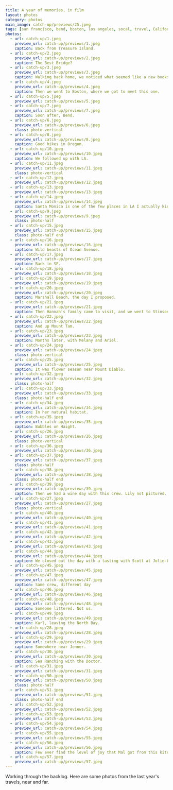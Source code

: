 ```yaml
---
title: A year of memories, in film
layout: photos
category: photos
main_image: catch-up/previews/25.jpeg
tags: [san francisco, bend, boston, los angeles, socal, travel, California, nature, street, travel, family]
photos:
  - url: catch-up/1.jpeg
    preview_url: catch-up/previews/1.jpeg
    caption: Back from Treasure Island.
  - url: catch-up/2.jpeg
    preview_url: catch-up/previews/2.jpeg
    caption: The Best Bridge?
  - url: catch-up/3.jpeg
    preview_url: catch-up/previews/3.jpeg
    caption: Walking back home, we noticed what seemed like a new bookshop on Mission Street. Turns out they had a concert that evening, and we were lucky to see it.
  - url: catch-up/4.jpeg
    preview_url: catch-up/previews/4.jpeg
    caption: Then we went to Boston, where we got to meet this one.
  - url: catch-up/5.jpeg
    preview_url: catch-up/previews/5.jpeg    
  - url: catch-up/7.jpeg
    preview_url: catch-up/previews/7.jpeg
    caption: Soon after, Bend.
  - url: catch-up/6.jpeg
    preview_url: catch-up/previews/6.jpeg
    class: photo-vertical
  - url: catch-up/8.jpeg
    preview_url: catch-up/previews/8.jpeg
    caption: Good hikes in Oregon.
  - url: catch-up/10.jpeg
    preview_url: catch-up/previews/10.jpeg
    caption: We followed up with LA.
  - url: catch-up/11.jpeg
    preview_url: catch-up/previews/11.jpeg
    class: photo-vertical
  - url: catch-up/12.jpeg
    preview_url: catch-up/previews/12.jpeg
  - url: catch-up/13.jpeg
    preview_url: catch-up/previews/13.jpeg
  - url: catch-up/14.jpeg
    preview_url: catch-up/previews/14.jpeg
    caption: Santa Monica is one of the few places in LA I actually kinda like.
  - url: catch-up/9.jpeg
    preview_url: catch-up/previews/9.jpeg
    class: photo-half
  - url: catch-up/15.jpeg
    preview_url: catch-up/previews/15.jpeg
    class: photo-half end
  - url: catch-up/16.jpeg
    preview_url: catch-up/previews/16.jpeg
    caption: Wild beasts of Ocean Avenue.
  - url: catch-up/17.jpeg
    preview_url: catch-up/previews/17.jpeg
    caption: Back in SF.
  - url: catch-up/18.jpeg
    preview_url: catch-up/previews/18.jpeg
  - url: catch-up/19.jpeg
    preview_url: catch-up/previews/19.jpeg
  - url: catch-up/20.jpeg
    preview_url: catch-up/previews/20.jpeg
    caption: Marshall Beach, the day I proposed.
  - url: catch-up/21.jpeg
    preview_url: catch-up/previews/21.jpeg
    caption: Then Hannah's family came to visit, and we went to Stinson Beach.
  - url: catch-up/22.jpeg
    preview_url: catch-up/previews/22.jpeg
    caption: And up Mount Tam.
  - url: catch-up/23.jpeg
    preview_url: catch-up/previews/23.jpeg
    caption: Months later, with Melany and Ariel.
  - url: catch-up/24.jpeg
    preview_url: catch-up/previews/24.jpeg
    class: photo-vertical
  - url: catch-up/25.jpeg
    preview_url: catch-up/previews/25.jpeg
    caption: It was flower season near Mount Diablo.
  - url: catch-up/32.jpeg
    preview_url: catch-up/previews/32.jpeg
    class: photo-half
  - url: catch-up/33.jpeg
    preview_url: catch-up/previews/33.jpeg
    class: photo-half end
  - url: catch-up/34.jpeg
    preview_url: catch-up/previews/34.jpeg
    caption: In her natural habitat.
  - url: catch-up/35.jpeg
    preview_url: catch-up/previews/35.jpeg
    caption: Bubbles on Haight.
  - url: catch-up/26.jpeg
    preview_url: catch-up/previews/26.jpeg
    class: photo-vertical
  - url: catch-up/36.jpeg
    preview_url: catch-up/previews/36.jpeg
  - url: catch-up/37.jpeg
    preview_url: catch-up/previews/37.jpeg
    class: photo-half
  - url: catch-up/38.jpeg
    preview_url: catch-up/previews/38.jpeg
    class: photo-half end
  - url: catch-up/39.jpeg
    preview_url: catch-up/previews/39.jpeg
    caption: Then we had a wine day with this crew. Lily not pictured.
  - url: catch-up/27.jpeg
    preview_url: catch-up/previews/27.jpeg
    class: photo-vertical
  - url: catch-up/40.jpeg
    preview_url: catch-up/previews/40.jpeg
  - url: catch-up/41.jpeg
    preview_url: catch-up/previews/41.jpeg
  - url: catch-up/42.jpeg
    preview_url: catch-up/previews/42.jpeg
  - url: catch-up/43.jpeg
    preview_url: catch-up/previews/43.jpeg
  - url: catch-up/44.jpeg
    preview_url: catch-up/previews/44.jpeg
    caption: We closed out the day with a tasting with Scott at Jolie-Laide. He was super friendly, and kept pouring us wine while hanging out with us.
  - url: catch-up/45.jpeg
    preview_url: catch-up/previews/45.jpeg
  - url: catch-up/47.jpeg
    preview_url: catch-up/previews/47.jpeg
    caption: Same crew, different day
  - url: catch-up/46.jpeg
    preview_url: catch-up/previews/46.jpeg
  - url: catch-up/48.jpeg
    preview_url: catch-up/previews/48.jpeg
    caption: Someone littered. Not us.
  - url: catch-up/49.jpeg
    preview_url: catch-up/previews/49.jpeg
    caption: Karl, leaving the North Bay.
  - url: catch-up/28.jpeg
    preview_url: catch-up/previews/28.jpeg
  - url: catch-up/29.jpeg
    preview_url: catch-up/previews/29.jpeg
    caption: Somewhere near Jenner.
  - url: catch-up/30.jpeg
    preview_url: catch-up/previews/30.jpeg
    caption: Sea Ranching with the Doctor.
  - url: catch-up/31.jpeg
    preview_url: catch-up/previews/31.jpeg
  - url: catch-up/50.jpeg
    preview_url: catch-up/previews/50.jpeg
    class: photo-half
  - url: catch-up/51.jpeg
    preview_url: catch-up/previews/51.jpeg
    class: photo-half end
  - url: catch-up/52.jpeg
    preview_url: catch-up/previews/52.jpeg
  - url: catch-up/53.jpeg
    preview_url: catch-up/previews/53.jpeg
  - url: catch-up/54.jpeg
    preview_url: catch-up/previews/54.jpeg
  - url: catch-up/55.jpeg
    preview_url: catch-up/previews/55.jpeg
  - url: catch-up/56.jpeg
    preview_url: catch-up/previews/56.jpeg
    caption: Few ever find the level of joy that Mal got from this kite.
  - url: catch-up/57.jpeg
    preview_url: catch-up/previews/57.jpeg
---
```


Working through the backlog. Here are some photos from the last year's travels, near and far.
